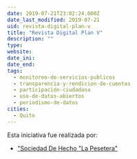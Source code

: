```yaml
---
date: 2019-07-21T23:02:24.000Z
date_last_modified: 2019-07-21
uid: revista-digital-plan-v
title: "Revista Digital Plan V"
description: ""
type: 
website: 
date_ini: 
date_end: 
tags:
  - monitoreo-de-servicios-publicos
  - transparencia-y-rendicion-de-cuentas
  - participación-ciudadana
  - uso-de-datos-abiertos
  - periodismo-de-datos
cities: 
  - Quito
---
```


Esta iniciativa fue realizada por:

- ["Sociedad De Hecho \"La Pesetera\"](/i/sociedad-de-hecho-la-pesetera.html)
